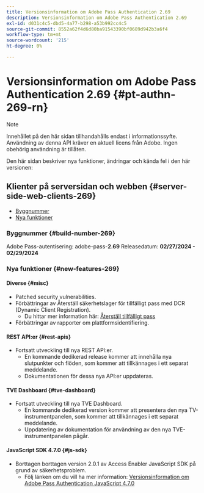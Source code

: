 ```yaml
---
title: Versionsinformation om Adobe Pass Authentication 2.69
description: Versionsinformation om Adobe Pass Authentication 2.69
exl-id: d031c4c5-dbd5-4a77-b298-a53b992cc4c5
source-git-commit: 8552a62f4d6d80ba91543390bf0689d942b3a6f4
workflow-type: tm+mt
source-wordcount: '215'
ht-degree: 0%

---
```


# Versionsinformation om Adobe Pass Authentication 2.69 {#pt-authn-269-rn}

>[!NOTE]
>
>Innehållet på den här sidan tillhandahålls endast i informationssyfte. Användning av denna API kräver en aktuell licens från Adobe. Ingen obehörig användning är tillåten.

Den här sidan beskriver nya funktioner, ändringar och kända fel i den här versionen:

## Klienter på serversidan och webben {#server-side-web-clients-269}

* [Byggnummer](#build-number-269)
* [Nya funktioner](#new-features-269)

### Byggnummer {#build-number-269}

Adobe Pass-autentisering: adobe-pass-**2.69**
Releasedatum: **02/27/2024 - 02/29/2024**

### Nya funktioner {#new-features-269}

#### Diverse {#misc}

* Patched security vulnerabilities.
* Förbättringar av Återställ säkerhetslager för tillfälligt pass med DCR (Dynamic Client Registration).
   * Du hittar mer information här: [Återställ tillfälligt pass](reset-temp-pass.md)
* Förbättringar av rapporter om plattformsidentifiering.

#### REST API:er {#rest-apis}

* Fortsatt utveckling till nya REST API:er.
   * En kommande dedikerad release kommer att innehålla nya slutpunkter och flöden, som kommer att tillkännages i ett separat meddelande.
   * Dokumentationen för dessa nya API:er uppdateras.

#### TVE Dashboard {#tve-dashboard}

* Fortsatt utveckling till nya TVE Dashboard.
   * En kommande dedikerad version kommer att presentera den nya TV-instrumentpanelen, som kommer att tillkännages i ett separat meddelande.
   * Uppdatering av dokumentation för användning av den nya TVE-instrumentpanelen pågår.

#### JavaScript SDK 4.7.0 {#js-sdk}

* Borttagen borttagen version 2.0.1 av Access Enabler JavaScript SDK på grund av säkerhetsproblem.
   * Följ länken om du vill ha mer information: [Versionsinformation om Adobe Pass Authentication JavaScript 4.7.0](authn-rn-javascript-470.md)
